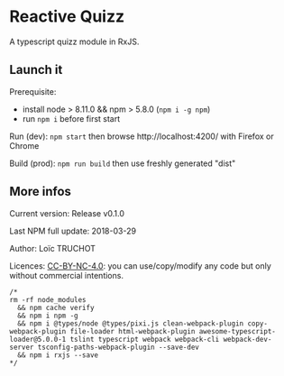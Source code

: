 # Reactive Quizz

A typescript quizz module in RxJS.

## Launch it

Prerequisite:
* install node > 8.11.0 && npm > 5.8.0 (`npm i -g npm`)
* run `npm i` before first start

Run (dev): `npm start` then browse http://localhost:4200/ with Firefox or Chrome

Build (prod): `npm run build` then use freshly generated "dist" 

## More infos

Current version: Release v0.1.0

Last NPM full update: 2018-03-29

Author: Loïc TRUCHOT

Licences: [CC-BY-NC-4.0](https://creativecommons.org/licenses/by-nc/4.0/): you can use/copy/modify any code but only without commercial intentions.

```
/*
rm -rf node_modules 
  && npm cache verify
  && npm i npm -g
  && npm i @types/node @types/pixi.js clean-webpack-plugin copy-webpack-plugin file-loader html-webpack-plugin awesome-typescript-loader@5.0.0-1 tslint typescript webpack webpack-cli webpack-dev-server tsconfig-paths-webpack-plugin --save-dev
  && npm i rxjs --save
*/
```
